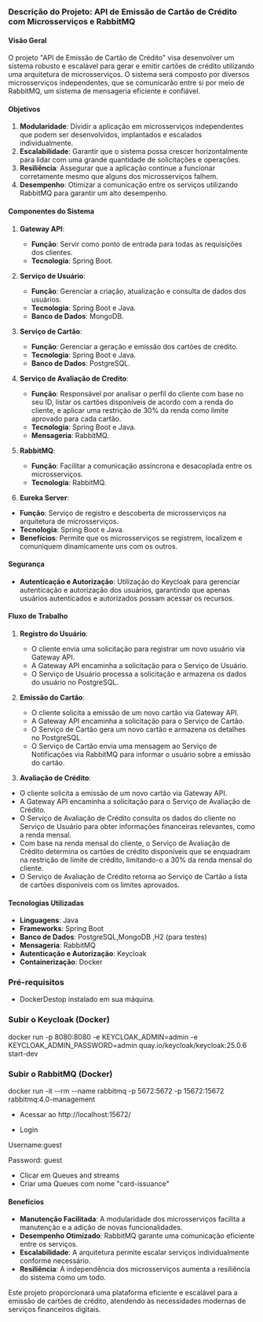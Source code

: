 ### Descrição do Projeto: API de Emissão de Cartão de Crédito com Microsserviços e RabbitMQ

#### Visão Geral
O projeto "API de Emissão de Cartão de Crédito" visa desenvolver um sistema robusto e escalável para gerar e emitir cartões de crédito utilizando uma arquitetura de microsserviços. O sistema será composto por diversos microsserviços independentes, que se comunicarão entre si por meio de RabbitMQ, um sistema de mensageria eficiente e confiável.

#### Objetivos
1. **Modularidade**: Dividir a aplicação em microsserviços independentes que podem ser desenvolvidos, implantados e escalados individualmente.
2. **Escalabilidade**: Garantir que o sistema possa crescer horizontalmente para lidar com uma grande quantidade de solicitações e operações.
3. **Resiliência**: Assegurar que a aplicação continue a funcionar corretamente mesmo que alguns dos microsserviços falhem.
4. **Desempenho**: Otimizar a comunicação entre os serviços utilizando RabbitMQ para garantir um alto desempenho.

#### Componentes do Sistema

1. **Gateway API**:
   - **Função**: Servir como ponto de entrada para todas as requisições dos clientes.
   - **Tecnologia**: Spring Boot.
   
2. **Serviço de Usuário**:
   - **Função**: Gerenciar a criação, atualização e consulta de dados dos usuários.
   - **Tecnologia**: Spring Boot e Java.
   - **Banco de Dados**: MongoDB.

3. **Serviço de Cartão**:
   - **Função**: Gerenciar a geração e emissão dos cartões de crédito.
   - **Tecnologia**: Spring Boot e Java.
   - **Banco de Dados**: PostgreSQL.

5. **Serviço de Avaliação de Credito**:
   - **Função**: Responsável por analisar o perfil do cliente com base no seu ID,
   listar os cartões disponíveis de acordo com a renda do cliente, e aplicar uma restrição de 30% da renda como limite aprovado para cada cartão.
   - **Tecnologia**: Spring Boot e Java.
   - **Mensageria**: RabbitMQ.

6. **RabbitMQ**:
   - **Função**: Facilitar a comunicação assíncrona e desacoplada entre os microsserviços.
   - **Tecnologia**: RabbitMQ.

7. **Eureka Server**:
  - **Função**: Serviço de registro e descoberta de microsserviços na arquitetura de microsserviços.
  - **Tecnologia**: Spring Boot e Java.
  - **Benefícios**: Permite que os microsserviços se registrem, localizem e comuniquem dinamicamente uns com os outros.

#### Segurança

- **Autenticação e Autorização**: Utilização do Keycloak para gerenciar autenticação e autorização dos usuários, garantindo que apenas usuários autenticados e autorizados possam acessar os recursos.

#### Fluxo de Trabalho

1. **Registro do Usuário**:
   - O cliente envia uma solicitação para registrar um novo usuário via Gateway API.
   - A Gateway API encaminha a solicitação para o Serviço de Usuário.
   - O Serviço de Usuário processa a solicitação e armazena os dados do usuário no PostgreSQL.

2. **Emissão do Cartão**:
   - O cliente solicita a emissão de um novo cartão via Gateway API.
   - A Gateway API encaminha a solicitação para o Serviço de Cartão.
   - O Serviço de Cartão gera um novo cartão e armazena os detalhes no PostgreSQL.
   - O Serviço de Cartão envia uma mensagem ao Serviço de Notificações via RabbitMQ para informar o usuário sobre a emissão do cartão.
     
3. **Avaliação de Crédito**:
  - O cliente solicita a emissão de um novo cartão via Gateway API.
  - A Gateway API encaminha a solicitação para o Serviço de Avaliação de Crédito.
  - O Serviço de Avaliação de Crédito consulta os dados do cliente no Serviço de Usuário para obter informações financeiras relevantes, como a renda mensal.
  - Com base na renda mensal do cliente, o Serviço de Avaliação de Crédito determina os cartões de crédito disponíveis que se enquadram na restrição de limite de crédito, limitando-o a 30% da renda mensal     do cliente.
  - O Serviço de Avaliação de Crédito retorna ao Serviço de Cartão a lista de cartões disponíveis com os limites aprovados.

#### Tecnologias Utilizadas

- **Linguagens**: Java
- **Frameworks**: Spring Boot
- **Banco de Dados**: PostgreSQL,MongoDB ,H2 (para testes)
- **Mensageria**: RabbitMQ
- **Autenticação e Autorização**: Keycloak
- **Containerização**: Docker

### Pré-requisitos

- DockerDestop instalado em sua máquina.

### Subir o Keycloak (Docker)
docker run -p 8080:8080 -e KEYCLOAK_ADMIN=admin -e KEYCLOAK_ADMIN_PASSWORD=admin quay.io/keycloak/keycloak:25.0.6 start-dev

### Subir o RabbitMQ (Docker)
docker run -it --rm --name rabbitmq -p 5672:5672 -p 15672:15672 rabbitmq:4.0-management

- Acessar ao http://localhost:15672/

- Login 

Username:guest

Password: guest

- Clicar em Queues and streams
- Criar uma Queues com nome "card-issuance"


#### Benefícios

- **Manutenção Facilitada**: A modularidade dos microsserviços facilita a manutenção e a adição de novas funcionalidades.
- **Desempenho Otimizado**: RabbitMQ garante uma comunicação eficiente entre os serviços.
- **Escalabilidade**: A arquitetura permite escalar serviços individualmente conforme necessário.
- **Resiliência**: A independência dos microsserviços aumenta a resiliência do sistema como um todo.

Este projeto proporcionará uma plataforma eficiente e escalável para a emissão de cartões de crédito, atendendo às necessidades modernas de serviços financeiros digitais.
